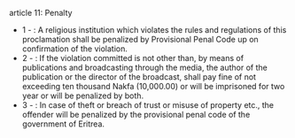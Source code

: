 article 11: Penalty

<ul>
			<li>1 - : A religious institution which violates the rules and regulations of this proclamation shall be penalized by Provisional Penal Code up on confirmation of the violation.<ul>
			</ul></li>			<li>2 - : If the violation committed is not other than, by means of publications and broadcasting through the media, the author of the publication or the director of the broadcast, shall pay fine of not exceeding ten thousand Nakfa (10,000.00) or will be imprisoned for two year or will be penalized by both.<ul>
			</ul></li>			<li>3 - : In case of theft or breach of trust or misuse of property etc., the offender will be penalized by the provisional penal code of the government of Eritrea.<ul>
			</ul></li></ul>